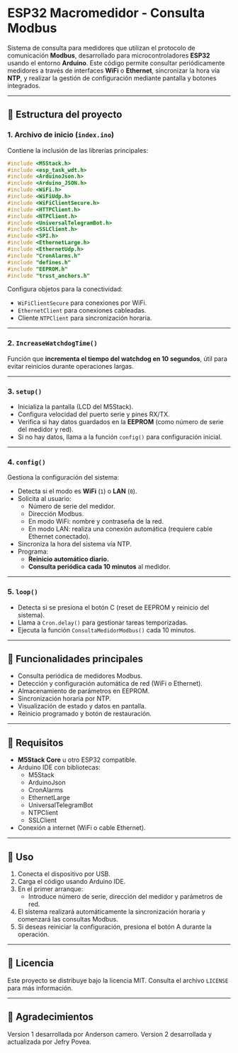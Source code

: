 
# ESP32 Macromedidor - Consulta Modbus

Sistema de consulta para medidores que utilizan el protocolo de comunicación **Modbus**, desarrollado para microcontroladores **ESP32** usando el entorno **Arduino**. Este código permite consultar periódicamente medidores a través de interfaces **WiFi** o **Ethernet**, sincronizar la hora vía **NTP**, y realizar la gestión de configuración mediante pantalla y botones integrados.

---

## 📂 Estructura del proyecto

### 1. Archivo de inicio (`index.ino`)
Contiene la inclusión de las librerías principales:

```cpp
#include <M5Stack.h>
#include <esp_task_wdt.h>
#include <ArduinoJson.h>
#include <Arduino_JSON.h>
#include <WiFi.h>
#include <WiFiUdp.h>
#include <WiFiClientSecure.h>
#include <HTTPClient.h>
#include <NTPClient.h>
#include <UniversalTelegramBot.h>
#include <SSLClient.h>
#include <SPI.h>
#include <EthernetLarge.h>
#include <EthernetUdp.h>
#include "CronAlarms.h"
#include "defines.h"
#include "EEPROM.h"
#include "trust_anchors.h"
```

Configura objetos para la conectividad:
- `WiFiClientSecure` para conexiones por WiFi.
- `EthernetClient` para conexiones cableadas.
- Cliente `NTPClient` para sincronización horaria.

---

### 2. `IncreaseWatchdogTime()`
Función que **incrementa el tiempo del watchdog en 10 segundos**, útil para evitar reinicios durante operaciones largas.

---

### 3. `setup()`
- Inicializa la pantalla (LCD del M5Stack).
- Configura velocidad del puerto serie y pines RX/TX.
- Verifica si hay datos guardados en la **EEPROM** (como número de serie del medidor y red).
- Si no hay datos, llama a la función `config()` para configuración inicial.

---

### 4. `config()`
Gestiona la configuración del sistema:

- Detecta si el modo es **WiFi** (`1`) o **LAN** (`0`).
- Solicita al usuario:
  - Número de serie del medidor.
  - Dirección Modbus.
  - En modo WiFi: nombre y contraseña de la red.
  - En modo LAN: realiza una conexión automática (requiere cable Ethernet conectado).
- Sincroniza la hora del sistema vía NTP.
- Programa:
  - **Reinicio automático diario.**
  - **Consulta periódica cada 10 minutos** al medidor.

---

### 5. `loop()`
- Detecta si se presiona el botón C (reset de EEPROM y reinicio del sistema).
- Llama a `Cron.delay()` para gestionar tareas temporizadas.
- Ejecuta la función `ConsultaMedidorModbus()` cada 10 minutos.

---

## 🔁 Funcionalidades principales

- Consulta periódica de medidores Modbus.
- Detección y configuración automática de red (WiFi o Ethernet).
- Almacenamiento de parámetros en EEPROM.
- Sincronización horaria por NTP.
- Visualización de estado y datos en pantalla.
- Reinicio programado y botón de restauración.

---

## 📌 Requisitos

- **M5Stack Core** u otro ESP32 compatible.
- Arduino IDE con bibliotecas:
  - M5Stack
  - ArduinoJson
  - CronAlarms
  - EthernetLarge
  - UniversalTelegramBot
  - NTPClient
  - SSLClient
- Conexión a internet (WiFi o cable Ethernet).

---

## 🧠 Uso

1. Conecta el dispositivo por USB.
2. Carga el código usando Arduino IDE.
3. En el primer arranque:
   - Introduce número de serie, dirección del medidor y parámetros de red.
4. El sistema realizará automáticamente la sincronización horaria y comenzará las consultas Modbus.
5. Si deseas reiniciar la configuración, presiona el botón A durante la operación.

---

## 📄 Licencia

Este proyecto se distribuye bajo la licencia MIT. Consulta el archivo `LICENSE` para más información.

---

## 🙌 Agradecimientos

Version 1 desarrollada por Anderson camero. 
Version 2 desarrollada y actualizada por Jefry Povea.
